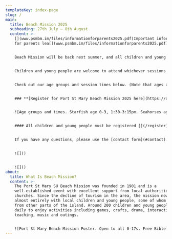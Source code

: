 ```yaml
---
templateKey: index-page
slug: /
main:
  title: Beach Mission 2025
  subheading: 27th July – 8th August
  content: >-
    [](www.psmbm.im/files/informationforparents2025.pdf)Important information
    for parents lea[](www.psmbm.im/files/informationforparents2025.pdf)flet  


    Beach Mission will be back next summer, and all children and young people will be welcome to join in. There will be activities every weekday for 0-17 year olds in six different age groups. Everyone is welcome, and activities are free (apart from a contribution for the outing). Activities include games, crafts, competitions, an outing, and interactive Bible based activities appropriate for each age group.


    Children and young people are welcome to attend whichever sessions they wish - we don't need to know in advance which sessions they will be coming to.


    Check out our age groups and session times below. (Note that ages are "as at 31st August")


    ### **[R﻿egister for Port St Mary Beach Mission 2025 here](https://docs.google.com/forms/d/e/1FAIpQLSeZeKY57pPim3hQbY4ro2zEKRSjeXJ8vLBpGPhMrAQ1SDEWKQ/viewform?usp=sf_link)**


    ![Age groups and times. Starfish age 0-3, 1:30-3:15pm. Seahorses age 3-4s, 1:30-3:15pm. Turtles age 5-7s, 10-11:45am and 1:30-3:15pm. Narwhals age 8-10s, 10-11:45am, 1:30-3:15pm, and 7:30-8:45pm. Sharks age 11-12s, 10-11:45am, 1:30-3:15pm, and 7:30-8:45pm. Deckers age 13-17s, 10-11:45am, 1:30-3:15pm, and 7:30-9:45pm. The Lighthouse for adults and children not at other groups. 10:45-11:45am.](/files/session-times-2025.jpg "Age group times")


    #### All children and young people must be registered [](/register)for safeguarding reasons and to give us contact details and other important information.  Registrations for 2025 are now open.[](https://forms.gle/gVSoGxXU5ugTfbHAA)


    If you have any questions, please use the [contact form](#contact).


    ![]()


    ![]()
about:
  title: What Is Beach Mission?
  content: >-
    The Port St Mary SU Beach Mission was founded in 1901 and is a
    well-established event with excellent support from local authorities and
    churches. Since the decline of tourism in the area, the mission now works
    almost entirely with local children and young people, some of whom travel
    from other parts of the island. Around 200 children and young people attend
    daily to enjoy activities including games, crafts, drama, interactive Bible
    teaching, music and outings.


    ![Port St Mary Beach Mission Poster. Open to all 0-17s. Free Bible-themed activities. 27th July - 8th August 2025. Information (including booking) is at psmbm.im or find us on Facebook @psmbeachmission](/files/psmbmposter2025.jpg)
---
```

